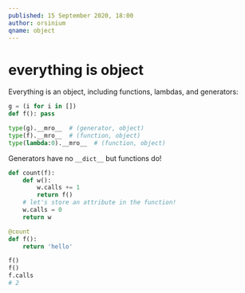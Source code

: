 ```yaml
---
published: 15 September 2020, 18:00
author: orsinium
qname: object
---
```


# everything is object

Everything is an object, including functions, lambdas, and generators:

```python
g = (i for i in [])
def f(): pass

type(g).__mro__  # (generator, object)
type(f).__mro__  # (function, object)
type(lambda:0).__mro__  # (function, object)
```

Generators have no `__dict__` but functions do!

```python
def count(f):
    def w():
        w.calls += 1
        return f()
    # let's store an attribute in the function!
    w.calls = 0
    return w

@count
def f():
    return 'hello'

f()
f()
f.calls
# 2
```
